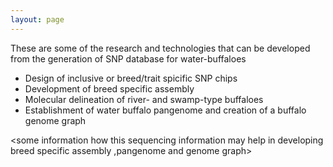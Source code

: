 ```yaml
---
layout: page
---
```


These are some of the research and technologies that can be developed from the generation of SNP database for water-buffaloes

- Design of inclusive or breed/trait spicific SNP chips
- Development of breed specific assembly
- Molecular delineation of river- and swamp-type buffaloes
- Establishment of water buffalo pangenome and creation of a buffalo genome graph

<some information how this sequencing information may help in developing breed specific assembly ,pangenome and genome graph>